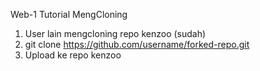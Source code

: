 Web-1
Tutorial MengCloning
1. User lain mengcloning repo kenzoo (sudah)
2. git clone https://github.com/username/forked-repo.git
3. Upload ke repo kenzoo
